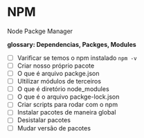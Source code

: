 # NPM 

Node Packge Manager

__glossary: Dependencias, Packges, Modules__ 

- [ ] Varificar se temos o npm instalado `npm -v` 
- [ ] Criar nosso próprio pacote 
- [ ] O que é arquivo packge.json
- [ ] Ultilizar módulos de terceiros 
- [ ] O que é diretório node_modules
- [ ] O que é o arquivo packge-lock.json
- [ ] Criar scripts para rodar com o npm 
- [ ] Instalar pacotes de maneira global 
- [ ] Desistalar pacotes
- [ ] Mudar versão de pacotes